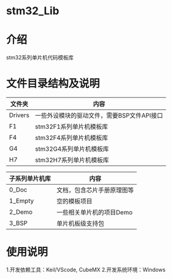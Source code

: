 # stm32_Lib

# 介绍
stm32系列单片机代码模板库
# 文件目录结构及说明
| 文件夹    | 内容   |
| --------- | ------ |
| Drivers | 一些外设模块的驱动文件，需要BSP文件API接口 |
| F1 | stm32F1系列单片机模板库 |
| F4 | stm32F4系列单片机模板库 |
| G4 | stm32G4系列单片机模板库 |
| H7 | stm32H7系列单片机模板库 |

| 子系列单片机库    | 内容   |
| --------- | ------ |
| 0_Doc | 文档，包含芯片手册原理图等 |
| 1_Empty | 空的模板项目 |
| 2_Demo | 一些相关单片机的项目Demo |
| 3_BSP | 单片机板级支持包 |


# 使用说明
1.开发依赖工具：Keil/VScode, CubeMX
2.开发系统环境：Windows

